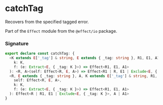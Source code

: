 # catchTag

Recovers from the specified tagged error.

Part of the `Effect` module from the `@effect/io` package.

### Signature

```typescript
export declare const catchTag: {
  <K extends E['_tag'] & string, E extends { _tag: string }, R1, E1, A1>(
    k: K,
    f: (e: Extract<E, { _tag: K }>) => Effect<R1, E1, A1>
  ): <R, A>(self: Effect<R, E, A>) => Effect<R1 | R, E1 | Exclude<E, { _tag: K }>, A1 | A>
  <R, E extends { _tag: string }, A, K extends E['_tag'] & string, R1, E1, A1>(
    self: Effect<R, E, A>,
    k: K,
    f: (e: Extract<E, { _tag: K }>) => Effect<R1, E1, A1>
  ): Effect<R | R1, E1 | Exclude<E, { _tag: K }>, A | A1>
}
```
